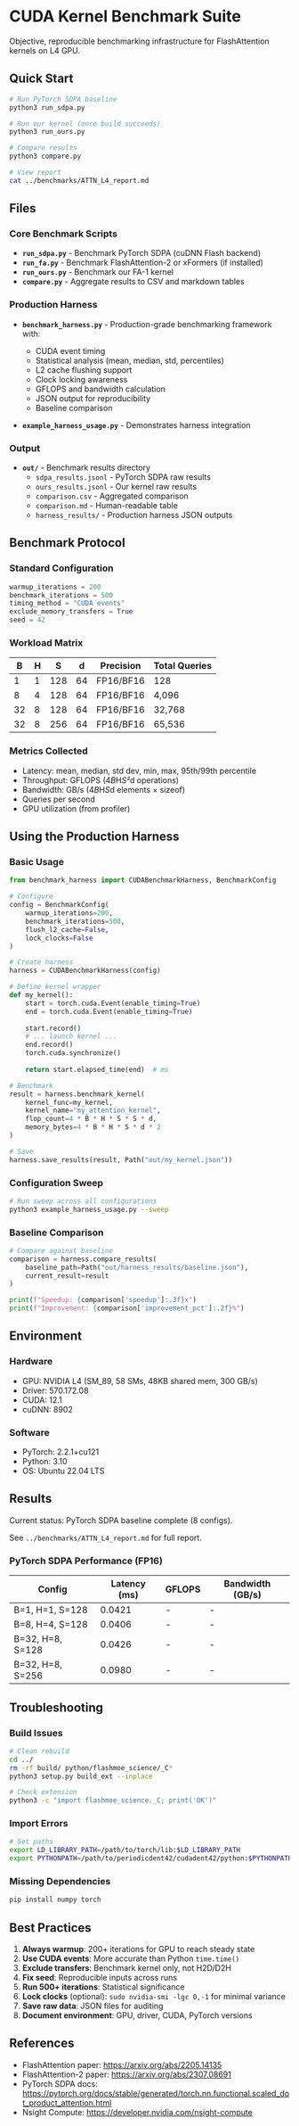 # CUDA Kernel Benchmark Suite

Objective, reproducible benchmarking infrastructure for FlashAttention kernels on L4 GPU.

## Quick Start

```bash
# Run PyTorch SDPA baseline
python3 run_sdpa.py

# Run our kernel (once build succeeds)
python3 run_ours.py

# Compare results
python3 compare.py

# View report
cat ../benchmarks/ATTN_L4_report.md
```

## Files

### Core Benchmark Scripts

- **`run_sdpa.py`** - Benchmark PyTorch SDPA (cuDNN Flash backend)
- **`run_fa.py`** - Benchmark FlashAttention-2 or xFormers (if installed)
- **`run_ours.py`** - Benchmark our FA-1 kernel
- **`compare.py`** - Aggregate results to CSV and markdown tables

### Production Harness

- **`benchmark_harness.py`** - Production-grade benchmarking framework with:
  - CUDA event timing
  - Statistical analysis (mean, median, std, percentiles)
  - L2 cache flushing support
  - Clock locking awareness
  - GFLOPS and bandwidth calculation
  - JSON output for reproducibility
  - Baseline comparison

- **`example_harness_usage.py`** - Demonstrates harness integration

### Output

- **`out/`** - Benchmark results directory
  - `sdpa_results.jsonl` - PyTorch SDPA raw results
  - `ours_results.jsonl` - Our kernel raw results
  - `comparison.csv` - Aggregated comparison
  - `comparison.md` - Human-readable table
  - `harness_results/` - Production harness JSON outputs

## Benchmark Protocol

### Standard Configuration

```python
warmup_iterations = 200
benchmark_iterations = 500
timing_method = "CUDA events"
exclude_memory_transfers = True
seed = 42
```

### Workload Matrix

| B | H | S | d | Precision | Total Queries |
|---|---|---|---|-----------|---------------|
| 1 | 1 | 128 | 64 | FP16/BF16 | 128 |
| 8 | 4 | 128 | 64 | FP16/BF16 | 4,096 |
| 32 | 8 | 128 | 64 | FP16/BF16 | 32,768 |
| 32 | 8 | 256 | 64 | FP16/BF16 | 65,536 |

### Metrics Collected

- Latency: mean, median, std dev, min, max, 95th/99th percentile
- Throughput: GFLOPS (4*B*H*S²*d operations)
- Bandwidth: GB/s (4*B*H*S*d elements × sizeof)
- Queries per second
- GPU utilization (from profiler)

## Using the Production Harness

### Basic Usage

```python
from benchmark_harness import CUDABenchmarkHarness, BenchmarkConfig

# Configure
config = BenchmarkConfig(
    warmup_iterations=200,
    benchmark_iterations=500,
    flush_l2_cache=False,
    lock_clocks=False
)

# Create harness
harness = CUDABenchmarkHarness(config)

# Define kernel wrapper
def my_kernel():
    start = torch.cuda.Event(enable_timing=True)
    end = torch.cuda.Event(enable_timing=True)
    
    start.record()
    # ... launch kernel ...
    end.record()
    torch.cuda.synchronize()
    
    return start.elapsed_time(end)  # ms

# Benchmark
result = harness.benchmark_kernel(
    kernel_func=my_kernel,
    kernel_name="my_attention_kernel",
    flop_count=4 * B * H * S * S * d,
    memory_bytes=4 * B * H * S * d * 2
)

# Save
harness.save_results(result, Path("out/my_kernel.json"))
```

### Configuration Sweep

```bash
# Run sweep across all configurations
python3 example_harness_usage.py --sweep
```

### Baseline Comparison

```python
# Compare against baseline
comparison = harness.compare_results(
    baseline_path=Path("out/harness_results/baseline.json"),
    current_result=result
)

print(f"Speedup: {comparison['speedup']:.3f}x")
print(f"Improvement: {comparison['improvement_pct']:.2f}%")
```

## Environment

### Hardware
- GPU: NVIDIA L4 (SM_89, 58 SMs, 48KB shared mem, 300 GB/s)
- Driver: 570.172.08
- CUDA: 12.1
- cuDNN: 8902

### Software
- PyTorch: 2.2.1+cu121
- Python: 3.10
- OS: Ubuntu 22.04 LTS

## Results

Current status: PyTorch SDPA baseline complete (8 configs).

See `../benchmarks/ATTN_L4_report.md` for full report.

### PyTorch SDPA Performance (FP16)

| Config | Latency (ms) | GFLOPS | Bandwidth (GB/s) |
|--------|--------------|--------|------------------|
| B=1, H=1, S=128 | 0.0421 | - | - |
| B=8, H=4, S=128 | 0.0406 | - | - |
| B=32, H=8, S=128 | 0.0426 | - | - |
| B=32, H=8, S=256 | 0.0980 | - | - |

## Troubleshooting

### Build Issues

```bash
# Clean rebuild
cd ../
rm -rf build/ python/flashmoe_science/_C*
python3 setup.py build_ext --inplace

# Check extension
python3 -c "import flashmoe_science._C; print('OK')"
```

### Import Errors

```bash
# Set paths
export LD_LIBRARY_PATH=/path/to/torch/lib:$LD_LIBRARY_PATH
export PYTHONPATH=/path/to/periodicdent42/cudadent42/python:$PYTHONPATH
```

### Missing Dependencies

```bash
pip install numpy torch
```

## Best Practices

1. **Always warmup**: 200+ iterations for GPU to reach steady state
2. **Use CUDA events**: More accurate than Python `time.time()`
3. **Exclude transfers**: Benchmark kernel only, not H2D/D2H
4. **Fix seed**: Reproducible inputs across runs
5. **Run 500+ iterations**: Statistical significance
6. **Lock clocks** (optional): `sudo nvidia-smi -lgc 0,-1` for minimal variance
7. **Save raw data**: JSON files for auditing
8. **Document environment**: GPU, driver, CUDA, PyTorch versions

## References

- FlashAttention paper: https://arxiv.org/abs/2205.14135
- FlashAttention-2 paper: https://arxiv.org/abs/2307.08691
- PyTorch SDPA docs: https://pytorch.org/docs/stable/generated/torch.nn.functional.scaled_dot_product_attention.html
- Nsight Compute: https://developer.nvidia.com/nsight-compute

